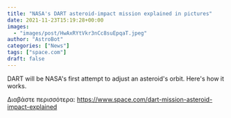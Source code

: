 ```yaml
---
title: "NASA's DART asteroid-impact mission explained in pictures"
date: 2021-11-23T15:19:28+00:00
images:
  - "images/post/HwAxRYtVkr3nCc8suEpqaT.jpeg"
author: "AstroBot"
categories: ["News"]
tags: ["space.com"]
draft: false
---
```


DART will be NASA's first attempt to adjust an asteroid's orbit. Here's how it works. 

Διαβάστε περισσότερα: https://www.space.com/dart-mission-asteroid-impact-explained
